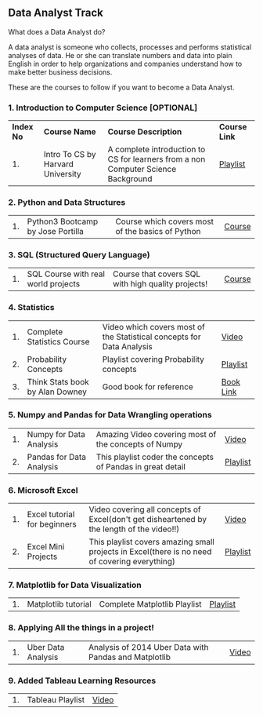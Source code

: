 ## Data Analyst Track
What does a Data Analyst do?
<p>A data analyst is someone who collects, processes and performs statistical analyses of data. He or she can translate numbers and data into plain English in order to help organizations and companies understand how to make better business decisions.</p>

These are the courses to follow if you want to become a Data Analyst.
### 1. Introduction to Computer Science [OPTIONAL]
<table>
<tr>
    <td>        
        <b>Index No</b>
    </td>
    <td>
        <b>Course Name</b>
    </td>
    <td>
        <b>Course Description</b>
    </td>
    <td>
        <b>Course Link</b>
    </td>
</tr>
<tr>
    <td>        
        1.
    </td>
    <td>
        Intro To CS by Harvard University
    </td>
    <td>
        A complete introduction to CS for learners from a non Computer Science Background
    </td>
    <td>
        <a href = 'https://www.youtube.com/playlist?list=PLWKjhJtqVAbmGw5fN5BQlwuug-8bDmabi'>Playlist</a>
    </td>
</tr>
</table>

### 2. Python and Data Structures
<table>
<tr>
    <td>        
        1.
    </td>
    <td>
        Python3 Bootcamp by Jose Portilla
    </td>
    <td>
        Course which covers most of the basics of Python
    </td>
    <td>
        <a href = 'https://www.udemy.com/course/complete-python-bootcamp/'>Course</a>
    </td>
</tr>
<tr>
 
</tr>
</table>

### 3. SQL (Structured Query Language)
<table>
<tr>
    <td>        
        1.
    </td>
    <td>
    SQL Course with real world projects    
    </td>
    <td>
        Course that covers SQL with high quality projects!
    </td>
    <td>
        <a href = 'https://www.udemy.com/course/the-ultimate-mysql-bootcamp-go-from-sql-beginner-to-expert/'>Course</a>
    </td>
</tr>
</table>

### 4. Statistics
<table>
<tr>
    <td>        
        1.
    </td>
    <td>
    Complete Statistics Course      
    </td>
    <td>
        Video which covers most of the Statistical concepts for Data Analysis
    </td>
    <td>
        <a href = 'https://www.youtube.com/watch?v=xxpc-HPKN28'>Video</a>
    </td>
</tr>
<tr>
    <td>        
        2.
    </td>
    <td>
          Probability Concepts  
    </td>
    <td>
        Playlist covering Probability concepts
    </td>
    <td>
        <a href = 'https://www.youtube.com/playlist?list=PLKhIyg7HglikW9E83pxIv2VFZVa-DxlKB'>Playlist</a>
    </td>
</tr>
<tr>
    <td>        
        3.
    </td>
    <td>
         Think Stats book by Alan Downey   
    </td>
    <td>
    Good book for reference    
    </td>
    <td>
        <a href = '#'>Book Link</a>
    </td>
</tr>
</table>

### 5. Numpy and Pandas for Data Wrangling operations
<table>
<tr>
    <td>        
        1.
    </td>
    <td>
    Numpy for Data Analysis    
    </td>
    <td>
    Amazing Video covering most of the concepts of Numpy    
    </td>
    <td>
        <a href = 'https://www.youtube.com/watch?v=ZB7BZMhfPgk'>Video</a>
    </td>
</tr>

<tr>
    <td>        
        2.
    </td>
    <td>
    Pandas for Data Analysis   
    </td>
    <td>
    This playlist coder the concepts of Pandas in great detail
    </td>
    <td>
        <a href = 'https://www.youtube.com/playlist?list=PL-osiE80TeTsWmV9i9c58mdDCSskIFdDS'>Playlist</a>
    </td>
</tr>
</table>

### 6. Microsoft Excel
<table>
<tr>
    <td>        
        1.
    </td>
    <td>
        Excel tutorial for beginners
    </td>
    <td>
     Video covering all concepts of Excel(don't get disheartened by the length of the video!!)  
    </td>
    <td>
        <a href = 'https://www.youtube.com/watch?v=27dxBp0EgCc'>Video</a>
    </td>
</tr>

<tr>
    <td>        
        2.
    </td>
    <td>
        Excel Mini Projects
    </td>
    <td>
    This playlist covers amazing small projects in Excel(there is no need of covering everything)
    </td>
    <td>
        <a href = 'https://www.youtube.com/playlist?list=PL-osiE80TeTsWmV9i9c58mdDCSskIFdDS'>Playlist</a>
    </td>
</tr>
</table>


### 7. Matplotlib for Data Visualization
<table>
<tr>
    <td>        
        1.
    </td>
    <td>
        Matplotlib tutorial
    </td>
    <td>
     Complete Matplotlib Playlist  
    </td>
    <td>
        <a href = 'https://www.youtube.com/playlist?list=PL-osiE80TeTvipOqomVEeZ1HRrcEvtZB_'>Playlist</a>
    </td>
</tr>
</table>


### 8. Applying All the things in a project!
<table>
<tr>
    <td>        
        1.
    </td>
    <td>
        Uber Data Analysis
    </td>
    <td>
            Analysis of 2014 Uber Data with Pandas and Matplotlib
    </td>
    <td>
        <a href = 'https://www.youtube.com/watch?v=Q73ADVZCqSU'>Video</a>
    </td>
</tr>
</table>

### 9. Added Tableau Learning Resources
<table>
<tr>
    <td>1.</td>
    <td>        
        Tableau Playlist
    </td>
    <td>
        <a href = 'https://www.youtube.com/playlist?list=PL6_D9USWkG1DkvclGfsFnJno5b_rDvArK'>Video</a>
    </td>
</tr>
</table>
